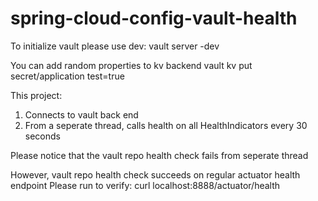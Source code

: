# spring-cloud-config-vault-health

To initialize vault please use dev:
vault server -dev

You can add random properties to kv backend
vault kv put secret/application test=true


This project:
1) Connects to vault back end
2) From a seperate thread, calls health on all HealthIndicators every 30 seconds

Please notice that the vault repo health check fails from seperate thread

However, vault repo health check succeeds on regular actuator health endpoint
Please run to verify: curl localhost:8888/actuator/health

